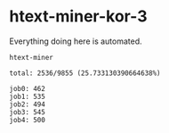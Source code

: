 # htext-miner-kor-3

Everything doing here is automated.

```
htext-miner

total: 2536/9855 (25.733130390664638%)

job0: 462
job1: 535
job2: 494
job3: 545
job4: 500
```